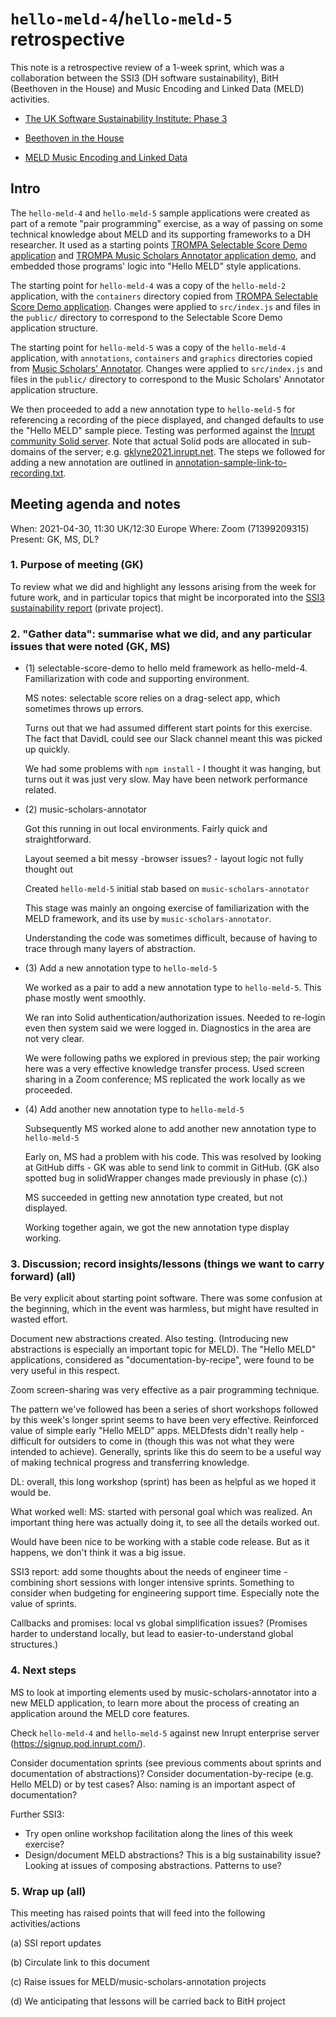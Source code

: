# `hello-meld-4`/`hello-meld-5` retrospective

This note is a retrospective review of a 1-week sprint, which was a collaboration between the SSI3 (DH software sustainability), BitH (Beethoven in the House) and Music Encoding and Linked Data (MELD) activities.

- [The UK Software Sustainability Institute: Phase 3](https://gtr.ukri.org/projects?ref=EP%2FS021779%2F1)

- [Beethoven in the House](https://www.dfg.de/en/research_funding/announcements_proposals/2020/info_wissenschaft_20_01/index.html)

- [MELD Music Encoding and Linked Data](https://github.com/oerc-music/meld)


## Intro

The `hello-meld-4` and `hello-meld-5` sample applications were created as part of a remote "pair programming" exercise, as a way of passing on some technical knowledge about MELD and its supporting frameworks to a DH researcher.  It used as a starting points [TROMPA Selectable Score Demo application](https://github.com/trompamusic/selectable-score-demo) and [TROMPA Music Scholars Annotator application demo](https://github.com/trompamusic/music-scholars-annotator), and embedded those programs' logic into "Hello MELD" style applications.

The starting point for `hello-meld-4` was a copy of the `hello-meld-2` application, with the `containers` directory copied from [TROMPA Selectable Score Demo application](https://github.com/trompamusic/selectable-score-demo).  Changes were applied to `src/index.js` and files in the `public/` directory to correspond to the Selectable Score Demo application structure.

The starting point for `hello-meld-5` was a copy of the `hello-meld-4` application, with `annotations`, `containers` and `graphics` directories copied from [Music Scholars' Annotator](https://github.com/trompamusic/music-scholars-annotator).  Changes were applied to `src/index.js` and files in the `public/` directory to correspond to the Music Scholars' Annotator application structure.

We then proceeded to add a new annotation type to  `hello-meld-5` for referencing a recording of the piece displayed, and changed defaults to use the "Hello MELD" sample piece.  Testing was performed against the [Inrupt community Solid server](http://inrupt.net/). Note that actual Solid pods are allocated in sub-domains of the server; e.g. [gklyne2021.inrupt.net](https://gklyne2021.inrupt.net/).  The steps we followed for adding a new annotation are outlined in [annotation-sample-link-to-recording.txt](./annotation-sample-link-to-recording.txt).


## Meeting agenda and notes

When: 2021-04-30, 11:30 UK/12:30 Europe
Where: Zoom (71399209315)
Present: GK, MS, DL?

### 1. Purpose of meeting (GK)

To review what we did and highlight any lessons arising from the week for future work, and in particular topics that might be incorporated into the [SSI3 sustainability report](https://github.com/oerc-music/meld-testing-ssi3) (private project).

### 2. "Gather data": summarise what we did, and any particular issues that were noted (GK, MS)

- (1) selectable-score-demo to hello meld framework as hello-meld-4.  Familiarization with code and supporting environment.

    MS notes: selectable score relies on a drag-select app, which sometimes throws up errors.

    Turns out that we had assumed different start points for this exercise.  The fact that DavidL could see our Slack channel meant this was picked up quickly.

    We had some problems with `npm install` - I thought it was hanging, but turns out it was just very slow.   May have been network performance related.

- (2) music-scholars-annotator

    Got this running in out local environments. Fairly quick and straightforward.

    Layout seemed a bit messy -browser issues? - layout logic not fully thought out

    Created `hello-meld-5` initial stab based on `music-scholars-annotator`

    This stage was mainly an ongoing exercise of familiarization with the MELD framework, and its use by  `music-scholars-annotator`.

    Understanding the code was sometimes difficult, because of having to trace through many layers of abstraction.

- (3) Add a new annotation type to `hello-meld-5`

    We worked as a pair to add a new annotation type to `hello-meld-5`.  This phase mostly went smoothly.

    We ran into Solid authentication/authorization issues.  Needed to re-login even then system said we were logged in.   Diagnostics in the area are not very clear.

    We were following paths we explored in previous step;  the pair working here was a very effective knowledge transfer process.  Used screen sharing in a Zoom conference; MS replicated the work locally as we proceeded.

- (4) Add another new annotation type to `hello-meld-5`

    Subsequently MS worked alone to add another new annotation type to `hello-meld-5`

    Early on, MS had a problem with his code.  This was resolved by looking at GitHub diffs - GK was able to send link to commit in GitHub.  (GK also spotted bug in solidWrapper changes made previously in phase (c).)

    MS succeeded in getting new annotation type created, but not displayed.

    Working together again, we got the new annotation type display working.


### 3. Discussion; record insights/lessons (things we want to carry forward) (all)

Be very explicit about starting point software.  There was some confusion at the beginning, which in the event was harmless, but might have resulted in wasted effort.

Document new abstractions created.  Also testing. (Introducing new abstractions is especially an important topic for MELD).  The "Hello MELD" applications, considered as "documentation-by-recipe", were found to be very useful in this respect.

Zoom screen-sharing was very effective as a pair programming technique.

The pattern we've followed has been a series of short workshops followed by this week's longer sprint seems to have been very effective.  Reinforced value of simple early "Hello MELD" apps.  MELDfests didn't really help - difficult for outsiders to come in (though this was not what they were intended to achieve).   Generally, sprints like this do seem to be a useful way of making technical progress and transferring knowledge.

DL: overall, this long workshop (sprint) has been as helpful as we hoped it would be.

What worked well:  MS: started with personal goal which was realized.   An important thing here was actually doing it, to see all the details worked out.

Would have been nice to be working with a stable code release.  But as it happens, we don't think it was a big issue.

SSI3 report:  add some thoughts about the needs of engineer time - combining short sessions with longer intensive sprints.  Something to consider when budgeting for engineering support time.  Especially note the value of sprints.

Callbacks and promises: local vs global simplification issues?  (Promises harder to understand locally, but lead to easier-to-understand global structures.)


### 4. Next steps

MS to look at importing elements used by music-scholars-annotator into a new MELD application, to learn more about the process of creating an application around the MELD core features.

Check `hello-meld-4` and `hello-meld-5` against new Inrupt enterprise server (https://signup.pod.inrupt.com/).

Consider documentation sprints (see previous comments about sprints and documentation of abstractions)?  Consider documentation-by-recipe (e.g. Hello MELD) or by test cases?   Also: naming is an important aspect of documentation?

Further SSI3:

- Try open online workshop facilitation along the lines of this week exercise?  
- Design/document MELD abstractions?   This is a big sustainability issue?  Looking at issues of composing abstractions.  Patterns to use?


### 5. Wrap up (all)

This meeting has raised points that will feed into the following activities/actions

(a)  SSI report updates

(b) Circulate link to this document

(c) Raise issues for MELD/music-scholars-annotation projects

(d) We anticipating that lessons will be carried back to BitH project


